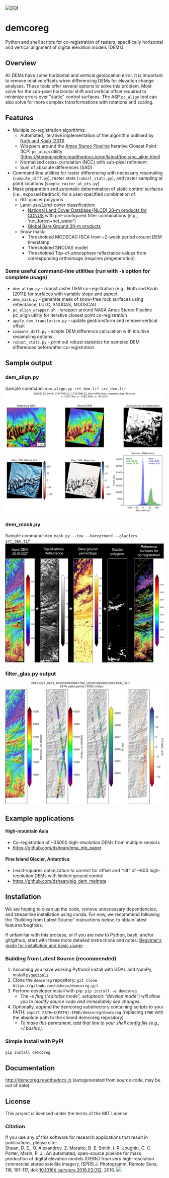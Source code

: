 [![DOI](https://zenodo.org/badge/72886193.svg)](https://zenodo.org/badge/latestdoi/72886193)

# demcoreg
Python and shell scripts for co-registration of rasters, specifically horizontal and vertical alignment of digital elevation models (DEMs).

## Overview
All DEMs have some horizontal and vertical geolocation error.  It is important to remove relative offsets when differencing DEMs for elevation change analyses.  These tools offer several options to solve this problem.  Most solve for the sub-pixel horizontal shift and vertical offset required to minimize errors over "static" control surfaces.  The ASP `pc_align` tool can also solve for more complex transformations with rotations and scaling. 

## Features
- Multiple co-registration algorithms:
    - Automated, iterative implementation of the algorithm outlined by [Nuth and Kaab (2011)](https://www.the-cryosphere.net/5/271/2011/tc-5-271-2011.html)
    - Wrappers around the [Ames Stereo Pipeline](https://ti.arc.nasa.gov/tech/asr/intelligent-robotics/ngt/stereo/) Iterative Closest Point (ICP) `pc_align` utility (https://stereopipeline.readthedocs.io/en/latest/tools/pc_align.html)
    - Normalized cross-correlation (NCC) with sub-pixel refinment
    - Sum of absolute differences (SAD)
- Command-line utilities for raster differencing with necessary resampling (`compute_diff.py`), raster stats (`robust_stats.py`), and raster sampling at point locations (`sample_raster_at_pts.py`)
- Mask preparation and automatic determination of static control surfaces (i.e., exposed bedrock) for a user-specified combination of:
    - RGI glacier polygons
    - Land-use/Land-cover classification:
        - [National Land Cover Database (NLCD) 30-m products for CONUS](https://www.usgs.gov/centers/eros/science/national-land-cover-database?qt-science_center_objects=0#qt-science_center_objects) with pre-configured filter combinations (e.g., 'not_forest+not_water')
        - [Global Bare Ground 30-m products](https://glad.umd.edu/dataset/global-2010-bare-ground-30-m)
    - Snow mask: 
        - Thresholded MODSCAG fSCA from ~2-week period around DEM timestamp
        - Thresholded SNODAS model
        - Thresholded Top-of-atmosphere reflectance values from corresponding orthoimage (requires pregeneration)

### Some useful command-line utilities (run with `-h` option for complete usage)
- `dem_align.py` - robust raster DEM co-registration (e.g., Nuth and Kaab [2011]) for surfaces with variable slope and aspect
- `dem_mask.py` - generate mask of snow-free rock surfaces using reflectance, LULC, SNODAS, MODSCAG
- `pc_align_wrapper.sh` - wrapper around NASA Ames Stereo Pipeline pc_align utility for iterative closest point co-registration 
- `apply_dem_translation.py` - update geotransform and remove vertical offset
- `compute_diff.py` - simple DEM difference calculation with intuitive resampling options
- `robust_stats.py` - print out robust statistics for sampled DEM differences before/after co-registration

## Sample output 
### dem_align.py 
Sample command: `dem_align.py ref_dem.tif src_dem.tif`
![Sample dem_align](docs/20081123_0446_1735796131_1735796132_40m-DEM_hma_nasadem_hgt_lt5m_err_nuth_x+26.19_y+182.36_z-65.52_align_sm.jpg)

### dem_mask.py
Sample command: `dem_mask.py --toa --bareground --glaciers src_dem.tif`
![Sample dem_mask](docs/dem_mask_example_sm.jpg)

### filter_glas.py output
![Sample filter_glas](docs/20151227_0803_10200100499B7700_10200100496E3000-DEM_32m_glas_sm.jpg)

## Example applications
#### High-mountain Asia
- Co-registration of ~35000 high-resolution DEMs from multiple sensors
- https://github.com/dshean/hma_mb_paper

#### Pine Island Glacier, Antarctica
- Least-squares optimization to correct for offset and "tilt" of ~800 high-resolution DEMs with limited ground control
- https://github.com/dshean/pig_dem_meltrate

## Installation
We are hoping to clean up the code, remove unnecessary dependencies, and streamline installation using conda. For now, we recommend following the "Building from Latest Source" instructions below, to obtain latest features/bugfixes. 

If unfamiliar with this process, or if you are new to Python, bash, and/or git/github, start with these more detailed instructions and notes: [Beginner's guide for installation and basic usage](./docs/beginners_doc.md)

### Building from Latest Source (recommended)
1. Assuming you have working Python3 install with GDAL and NumPy, install [`pygeotools`](https://github.com/dshean/pygeotools)
1. Clone the `demcoreg` repository: `git clone https://github.com/dshean/demcoreg.git`
2. Perform developer install with pip: `pip install -e demcoreg`
    - *The -e flag ("editable mode", setuptools "develop mode") will allow you to modify source code and immediately see changes.*
3. Optionally, append the demcoreg subdirectory containing scripts to your PATH: `export PATH=${PATH}:$PWD/demcoreg/demcoreg` (replacing `$PWD` with the absolute path to the cloned demcoreg repository)
    - *To make this permanent, add that line to your shell config file (e.g., ~/.bashrc).* 

### Simple install with PyPI
`pip install demcoreg`
    
## Documentation
http://demcoreg.readthedocs.io (autogenerated from source code, may be out of date)

## License
This project is licensed under the terms of the MIT License.

### Citation
If you use any of this software for research applications that result in publications, please cite:  
Shean, D. E., O. Alexandrov, Z. Moratto, B. E. Smith, I. R. Joughin, C. C. Porter, Morin, P. J., An automated, open-source pipeline for mass production of digital elevation models (DEMs) from very high-resolution commercial stereo satellite imagery, ISPRS J. Photogramm. Remote Sens, 116, 101-117, doi: [10.1016/j.isprsjprs.2016.03.012](https://doi.org/10.1016/j.isprsjprs.2016.03.012), 2016. [<img src="http://wwwimages.adobe.com/content/dam/acom/en/legal/images/badges/Adobe_PDF_file_icon_24x24.png">](docs/Sheanetal_2016_ISPRS.pdf)
